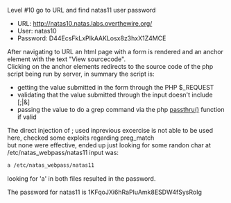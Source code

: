 Level #10 go to URL and find natas11 user password

- URL: http://natas10.natas.labs.overthewire.org/
- User: natas10
- Password: D44EcsFkLxPIkAAKLosx8z3hxX1Z4MCE

After navigating to URL an html page with a form is rendered and an anchor element with the text "View sourcecode".  
Clicking on the anchor elements redirects to the source code of the php script being run by server, in summary the script is:
- getting the value submitted in the form through the PHP $_REQUEST
- validating that the value submitted through the input doesn't include [;|&]
- passing the value to do a grep command via the php [passthru()](https://www.php.net/manual/en/function.passthru.php) function if valid
  
The direct injection of ; used inprevious excercise is not able to be used here, checked some exploits regarding preg_match  
but none were effective, ended up just looking for some randon char at /etc/natas_webpass/natas11 
input was:  
  
```Bash
a /etc/natas_webpass/natas11 
```
  
looking for 'a' in both files resulted in the password.  
   
The password for natas11 is 1KFqoJXi6hRaPluAmk8ESDW4fSysRoIg 

